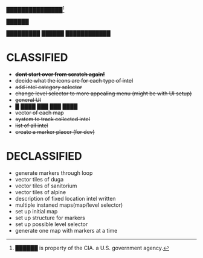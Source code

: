 ███████████████[^1]

██████

█████████  ██████  ████████████
# CLASSIFIED
- ~~**dont start over from scratch again!**~~
- ~~decide what the icons are for each type of intel~~
- ~~add intel category selector~~
- ~~change level selector to more appealing menu (might be with UI setup)~~
- ~~general UI~~
- █ ████ ███ ███ ████
- ~~vector of each map~~
- ~~system to track collected intel~~
- ~~list of all intel~~
- ~~create a marker placer (for dev)~~
# DECLASSIFIED

- generate markers through loop
- vector tiles of duga
- vector tiles of sanitorium
- vector tiles of alpine
- description of fixed location intel written
- multiple instaned maps(map/level selector)
- set up initial map
- set up structure for markers
- set up possible level selector
- generate one map with markers at a time


[^1]: ██████ is property of the CIA. a U.S. government agency.
